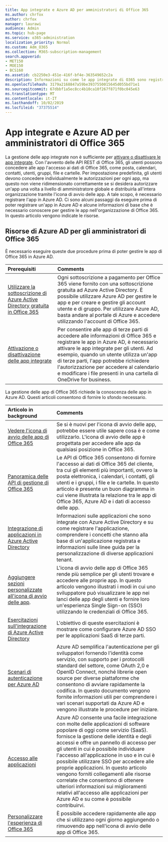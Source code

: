 ```yaml
---
title: App integrate e Azure AD per amministratori di Office 365
ms.author: chrfox
author: chrfox
manager: laurawi
audience: Admin
ms.topic: hub-page
ms.service: o365-administration
localization_priority: Normal
ms.custom: Adm_O365
ms.collection: M365-subscription-management
search.appverid:
- MET150
- MOE150
- BCS160
ms.assetid: cb2250e3-451e-416f-bf4e-363549652c2a
description: Informazioni su come le app integrate di O365 sono registrate e amministrate in Azure AD
ms.openlocfilehash: 3179a2168847a59be3937550015645d055bd71e1
ms.sourcegitcommit: 67dbbf1a5ec8cc4b10ca10f267f871f0bc045e63
ms.translationtype: MT
ms.contentlocale: it-IT
ms.lasthandoff: 10/02/2019
ms.locfileid: "37375514"
---
```

# <a name="integrated-apps-and-azure-ad-for-office-365-administrators"></a>App integrate e Azure AD per amministratori di Office 365

La gestione delle app integrate non è sufficiente per [attivare o disattivare le app integrate](https://support.office.com/article/7e453a40-66df-44ab-92a1-96786cb7fb34#__toc379982114). Con l'avvento delle API REST di Office 365, gli utenti possono concedere alle app l'accesso ai dati di Office 365, come posta, calendari, contatti, utenti, gruppi, file e cartelle. Per impostazione predefinita, gli utenti devono concedere individualmente le autorizzazioni per ogni app, ma questo non viene ridimensionato correttamente se si desidera autorizzare un'app una volta a livello di amministratore globale e distribuirla all'intera organizzazione tramite l'icona di avvio delle app. A tale scopo, è necessario registrare l'app in Azure AD. Ci sono alcuni passaggi da eseguire prima di poter registrare un'app in Azure AD e alcune informazioni di base che è necessario conoscere per gestire le app nell'organizzazione di Office 365. In questo articolo vengono indicate le risorse.
  
## <a name="azure-ad-resources-for-office-365-admins"></a>Risorse di Azure AD per gli amministratori di Office 365

È necessario eseguire queste due procedure prima di poter gestire le app di Office 365 in Azure AD.
  
|**Prerequisiti**|**Comments**|
|:-----|:-----|
|[Utilizzare la sottoscrizione di Azure Active Directory gratuita in Office 365](https://docs.microsoft.com/microsoft-365/compliance/use-your-free-azure-ad-subscription-in-office-365) <br/> |Ogni sottoscrizione a pagamento per Office 365 viene fornito con una sottoscrizione gratuita ad Azure Active Directory. È possibile utilizzare Azure AD per gestire le app e per creare e gestire gli account utente e di gruppo. Per utilizzare Azure AD, basta andare al portale di Azure e accedere utilizzando l'account di Office 365.  <br/> |
|[Attivazione o disattivazione delle app integrate](https://support.office.com/article/7e453a40-66df-44ab-92a1-96786cb7fb34#__toc379982114) <br/> |Per consentire alle app di terze parti di accedere alle informazioni di Office 365 e registrare le app in Azure AD, è necessario attivare le app integrate per gli utenti. Ad esempio, quando un utente utilizza un'app di terze parti, l'app potrebbe richiedere l'autorizzazione per accedere al calendario e modificare i file presenti in una cartella di OneDrive for business.  <br/> |
   
La gestione delle app di Office 365 richiede la conoscenza delle app in Azure AD. Questi articoli consentono di fornire lo sfondo necessario.
  
|**Articolo in background**|**Comments**|
|:-----|:-----|
|[Vedere l'icona di avvio delle app di Office 365](https://support.office.com/article/79f12104-6fed-442f-96a0-eb089a3f476a) <br/> |Se si è nuovi per l'icona di avvio delle app, potrebbe essere utile sapere cosa è e come utilizzarlo. L'icona di avvio delle app è progettata per accedere alle app da qualsiasi posizione in Office 365.  <br/> |
|[Panoramica delle API di gestione di Office 365](https://docs.microsoft.com/office/office-365-management-api/office-365-management-apis-overview) <br/> |Le API di Office 365 consentono di fornire l'accesso ai dati di Office 365 del cliente, tra cui gli elementi più importanti, ovvero la posta elettronica, i calendari, i contatti, gli utenti e i gruppi, i file e le cartelle. In questo articolo è presente un buon diagramma in cui viene illustrata la relazione tra le app di Office 365, Azure AD e i dati di accesso delle app.  <br/> |
|[Integrazione di applicazioni in Azure Active Directory](https://docs.microsoft.com/azure/active-directory/develop/quickstart-v1-add-azure-ad-app) <br/> | Informazioni sulle applicazioni che sono integrate con Azure Active Directory e su come registrare l'applicazione, comprendere i concetti che stanno alla base di un'applicazione registrata e informazioni sulle linee guida per la personalizzazione di diverse applicazioni tenant.  <br/> |
|[Aggiungere sezioni personalizzate all'icona di avvio delle app](https://docs.microsoft.com/office365/admin/manage/customize-the-app-launcher).  <br/> |L'icona di avvio delle app di Office 365 rende più semplice per gli utenti trovare e accedere alle proprie app. In questo articolo vengono illustrati i modi in cui uno sviluppatore può visualizzare le app nei lanci delle app degli utenti e fornire loro un'esperienza Single Sign-on (SSO) utilizzando le credenziali di Office 365.  <br/> |
|[Esercitazioni sull'integrazione di Azure Active Directory](https://docs.microsoft.com/azure/active-directory/saas-apps/tutorial-list) <br/> |L'obiettivo di queste esercitazioni è mostrare come configurare Azure AD SSO per le applicazioni SaaS di terze parti.  <br/> |
|[Scenari di autenticazione per Azure AD](https://go.microsoft.com/fwlink/?LinkId=617145) <br/> |Azure AD semplifica l'autenticazione per gli sviluppatori fornendo l'identità come servizio, con supporto per i protocolli standard del settore, come OAuth 2,0 e OpenID Connect, nonché librerie open source per diverse piattaforme che consentono di avviare rapidamente la codifica. In questo documento vengono fornite informazioni utili per comprendere i vari scenari supportati da Azure AD e vengono illustrate le procedure per iniziare.  <br/> |
|[Accesso alle applicazioni](https://docs.microsoft.com/azure/active-directory/manage-apps/what-is-access-management) <br/> |Azure AD consente una facile integrazione con molte delle applicazioni di software popolare di oggi come servizio (SaaS). fornisce la gestione delle identità e degli accessi e offre un pannello di accesso per gli utenti in cui è possibile individuare l'accesso all'applicazione in uso e in cui è possibile utilizzare SSO per accedere alle proprie applicazioni. In questo articolo vengono forniti collegamenti alle risorse correlate che consentono di ottenere ulteriori informazioni sui miglioramenti relativi all'accesso alle applicazioni per Azure AD e su come è possibile contribuirvi.  <br/> |
|[Personalizzare l'esperienza di Office 365](https://support.office.com/article/eb34a21b-52fa-4fbf-a8d5-146132242985) <br/> |È possibile accedere rapidamente alle app che si utilizzano ogni giorno aggiungendo o rimuovendo app nell'icona di avvio delle app di Office 365.  <br/> |
   

